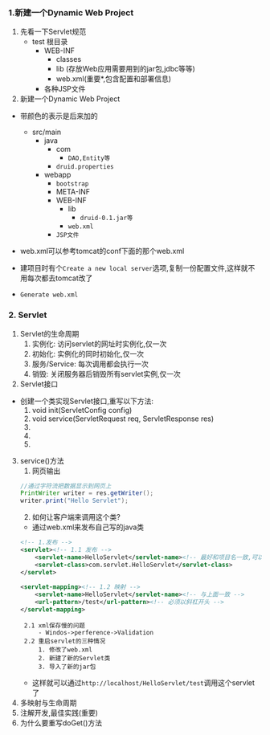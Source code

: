 ### 1.新建一个Dynamic Web Project
1. 先看一下Servlet规范
    - test 根目录
        - WEB-INF 
            - classes
            - lib (存放Web应用需要用到的jar包,jdbc等等)
            - web.xml(重要*,包含配置和部署信息)
        - 各种JSP文件
2. 新建一个Dynamic Web Project
- 带颜色的表示是后来加的
    - src/main
        - java
            - com
                - `DAO,Entity等`
            - `druid.properties`
        - webapp
            - `bootstrap`
            - META-INF
            - WEB-INF
                - lib
                    - `druid-0.1.jar等`
                - `web.xml`
            - `JSP文件`

- web.xml可以参考tomcat的conf下面的那个web.xml
- 建项目时有个`Create a new local server`选项,复制一份配置文件,这样就不用每次都去tomcat改了
- `Generate web.xml`
### 2. Servlet
1. Servlet的生命周期
    1.	实例化: 访问servlet的网址时实例化,仅一次
    2.  初始化: 实例化的同时初始化,仅一次
    3.	服务/Service: 每次调用都会执行一次
    4.	销毁: 关闭服务器后销毁所有servlet实例,仅一次
2. Servlet接口
- 创建一个类实现Servlet接口,重写以下方法:
    1. void init(ServletConfig config)
    2. void service(ServletRequest req, ServletResponse res)
    3. 
    4. 
    5. 
3. service()方法
    1. 网页输出
    ```java
    //通过字符流把数据显示到网页上
    PrintWriter writer = res.getWriter();
	writer.print("Hello Servlet");
    ```
    2. 如何让客户端来调用这个类?
    - 通过web.xml来发布自己写的java类
    ```xml
    <!-- 1.发布 -->
    <servlet><!-- 1.1 发布 -->
  	    <servlet-name>HelloServlet</servlet-name><!-- 最好和项目名一致,可以有多个servlet,因此要确保name唯一 -->
  	    <servlet-class>com.servlet.HelloServlet</servlet-class>
    </servlet>
  
    <servlet-mapping><!-- 1.2 映射 -->
  	    <servlet-name>HelloServlet</servlet-name><!-- 与上面一致 -->
  	    <url-pattern>/test</url-pattern><!-- 必须以斜杠开头 -->
    </servlet-mapping>
    ```
        2.1 xml保存慢的问题
            - Windos->perference->Validation
        2.2 重启servlet的三种情况
            1. 修改了web.xml
            2. 新建了新的Servlet类
            3. 导入了新的jar包
    - 这样就可以通过`http://localhost/HelloServlet/test`调用这个servlet了
4. 多映射与生命周期
5. 注解开发,最佳实践(重要)
6. 为什么要重写doGet()方法

